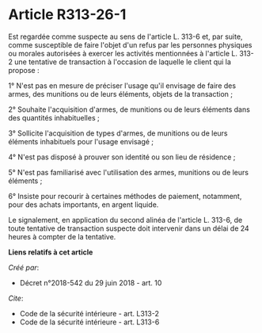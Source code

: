 # Article R313-26-1

Est regardée comme suspecte au sens de l'article L. 313-6 et, par suite, comme susceptible de faire l'objet d'un refus par
les personnes physiques ou morales autorisées à exercer les activités mentionnées à l'article L. 313-2 une tentative de
transaction à l'occasion de laquelle le client qui la propose : 

1° N'est pas en mesure de préciser l'usage qu'il envisage de faire des armes, des munitions ou de leurs éléments, objets de
la transaction ; 

2° Souhaite l'acquisition d'armes, de munitions ou de leurs éléments dans des quantités inhabituelles ; 

3° Sollicite l'acquisition de types d'armes, de munitions ou de leurs éléments inhabituels pour l'usage envisagé ; 

4° N'est pas disposé à prouver son identité ou son lieu de résidence ; 

5° N'est pas familiarisé avec l'utilisation des armes, munitions ou de leurs éléments ; 

6° Insiste pour recourir à certaines méthodes de paiement, notamment, pour des achats importants, en argent liquide. 

Le signalement, en application du second alinéa de l'article L. 313-6, de toute tentative de transaction suspecte doit
intervenir dans un délai de 24 heures à compter de la tentative.

**Liens relatifs à cet article**

_Créé par_:

  - Décret n°2018-542 du 29 juin 2018 - art. 10

_Cite_:

  - Code de la sécurité intérieure - art. L313-2
  - Code de la sécurité intérieure - art. L313-6
